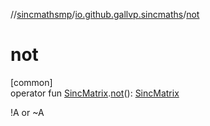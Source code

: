 //[sincmathsmp](../../index.md)/[io.github.gallvp.sincmaths](index.md)/[not](not.md)

# not

[common]\
operator fun [SincMatrix](-sinc-matrix/index.md).[not](not.md)(): [SincMatrix](-sinc-matrix/index.md)

!A or ~A
